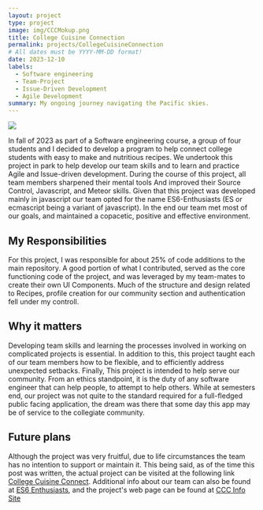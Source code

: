 ```yaml
---
layout: project
type: project
image: img/CCCMokup.png
title: College Cuisine Connection
permalink: projects/CollegeCuisineConnection
# All dates must be YYYY-MM-DD format!
date: 2023-12-10
labels:
  - Software engineering
  - Team-Project
  - Issue-Driven Development
  - Agile Development
summary: My ongoing journey navigating the Pacific skies.
---
```

<img class="img-fluid" src="https://es6-enthusiasts.github.io/images/tutorial/cookbook.png">

In fall of 2023 as part of a Software engineering course, a group of four students and I decided to develop a program to help connect college students with easy to make and nutritious recipes.
We undertook this project in park to help develop our team skills and to learn and practice Agile and Issue-driven development. During the course of this project, all team members sharpened their mental tools
And improved their Source Control, Javascript, and Meteor skills. Given that this project was developed mainly in javascript our team opted for the name ES6-Enthusiasts (ES or ecmascript being a variant of javascript).
In the end our team met most of our goals, and maintained a copacetic, positive and effective environment.
## My Responsibilities

For this project, I was responsible for about 25% of code additions to the main repository. A good portion of what I contributed, served as the core functioning code of the project, 
and was leveraged by my team-mates to create their own UI Components. Much of the structure and design related to Recipes, profile creation for our community section and authentication
fell under my controll. 

## Why it matters

Developing team skills and learning the processes involved in working on complicated projects is essential. In addition to this, this project taught each of our team members how to be flexible, and to 
efficiently address unexpected setbacks. Finally, This project is intended to help serve our community. From an ethics standpoint, it is the duty of any software engineer that can help people, to attempt to help others.
While at semesters end, our project was not quite to the standard required for a full-fledged public facing application, the dream was there that some day this app may be of service to the collegiate community.
## Future plans

Although the project was very fruitful, due to life circumstances the team has no intention to support or maintain it. This being said, as of the time this post was written,
the actual project can be visited at the following link [College Cuisine Connect](http://www.collegecuisineconnect.site). Additional info about our team can also be found at [ES6 Enthusiasts](http://www.collegecuisineconnect.site),
and the project's web page can be found at [CCC Info Site](https://es6-enthusiasts.github.io/CollegeCuisineConnect/)


